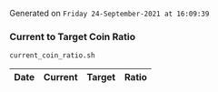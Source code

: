 Generated on `Friday 24-September-2021 at 16:09:39`

### Current to Target Coin Ratio
`current_coin_ratio.sh`

Date|Current|Target|Ratio
---|---|---|---
